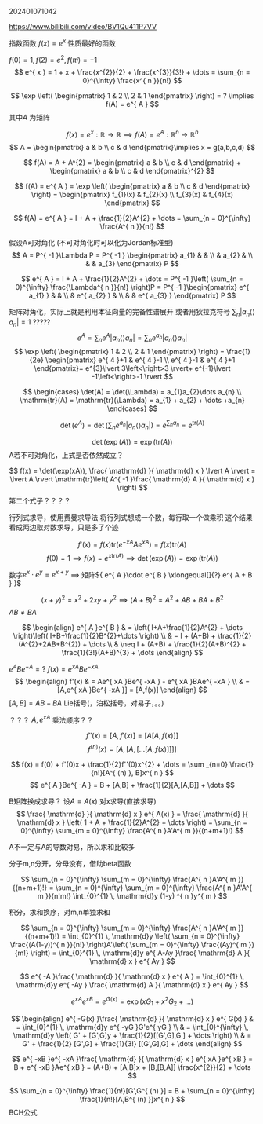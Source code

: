 202401071042

https://www.bilibili.com/video/BV1Qu411P7VV

指数函数 ${ f(x) = e^{ x } }$ 
性质最好的函数

${ f(0) = 1,f(2) = e^{2}, f(\pi i) = -1 }$ 
$$
e^{ x } = 1 + x + \frac{x^{2}}{2} + \frac{x^{3}}{3!} + \dots  = \sum_{n = 0}^{\infty} \frac{x^{ n }}{n!}
$$

$$
\exp \left( \begin{pmatrix}
1 & 2  \\
2 & 1
\end{pmatrix} \right)  = ? \implies 
f(A) = e^{ A }
$$
其中${ A }$ 为矩阵

$$
f(x) = e^{ x }: \mathbb{R}\to \mathbb{R} \implies 
f(A) = e^{ A }: \mathbb{R}^{ n } \to  \mathbb{R}^{ n }
$$
$$
A = \begin{pmatrix}
a & b \\
c & d
\end{pmatrix}\implies 
x = g(a,b,c,d)
$$

$$
f(A) = A + A^{2} = 
\begin{pmatrix}
a & b \\
c & d
\end{pmatrix} + 
\begin{pmatrix}
a & b \\
c & d
\end{pmatrix}^{2}
$$

$$
f(A) = e^{ A } = \exp \left( \begin{pmatrix}
a & b \\
c & d
\end{pmatrix} \right) = 
\begin{pmatrix}
f_{1}(x) & f_{2}(x) \\
f_{3}(x) & f_{4}(x)
\end{pmatrix}
$$

$$
f(A) = e^{ A } = I + A + \frac{1}{2}A^{2} + \dots = \sum_{n = 0}^{\infty} \frac{A^{ n }}{n!}
$$

假设A可对角化 (不可对角化时可以化为Jordan标准型)
$$
A = P^{ -1 }\Lambda P = 
 P^{ -1 } \begin{pmatrix}
a_{1}  &  &  \\
	 & a_{2} &  \\
	 &  & a_{3}
\end{pmatrix} P 
$$

$$
e^{ A } = I + A + \frac{1}{2}A^{2} + \dots = 
P^{ -1 }\left( \sum_{n = 0}^{\infty} \frac{\Lambda^{ n }}{n!} \right)P = 
P^{ -1 }\begin{pmatrix}
e^{ a_{1} } &  &  \\
 & e^{ a_{2} } &  \\
 &  & e^{ a_{3} }
\end{pmatrix} 
P
$$

矩阵对角化，实际上就是利用本征向量的完备性谱展开
或者用狄拉克符号 ${ \sum_{n} \lvert a_{n}\left<\right>a_{n} \rvert = 1 }$ ?????
$$
e^{ A } = \sum _{n}e^{ A }\lvert a_{n}\left<\right>a_{n} \rvert = 
\sum _{n}e^{ a_{n} }\lvert a_{n}\left<\right>a_{n} \rvert
$$
$$
\exp \left( \begin{pmatrix}
1 & 2 \\
2 & 1
\end{pmatrix} \right) = 
\frac{1}{2e} \begin{pmatrix}
e^{ 4 }+1 & e^{ 4 }-1 \\
e^{ 4 }-1 & e^{ 4 }+1
\end{pmatrix}= 
e^{3}\lvert 3\left<\right>3 \rvert+
e^{-1}\lvert -1\left<\right>-1 \rvert
$$


$$
\begin{cases}
\det(A) = \det(\Lambda) = a_{1}a_{2}\dots a_{n} \\
\mathrm{tr}(A) = \mathrm{tr}(\Lambda) = a_{1} + a_{2} + \dots +a_{n}
\end{cases}
$$

$$
\det(e^{ A }) = 
\det\left( \sum _{n}e^{ a_{n} } \lvert a_{n}\left<\right>a_{n} \rvert\right) = 
e^{ \sum _{n}a_{n} } = e^{ \mathrm{tr}(A) }
$$

$$
\det(\exp (A)) = \exp(\mathrm{tr}(A))
$$
A若不可对角化，上式是否依然成立？

$$
f(x) = \det(\exp(xA)),
\frac{ \mathrm{d}  }{ \mathrm{d} x } \lvert A \rvert  = \lvert A \rvert \mathrm{tr}\left( A^{ -1 }\frac{ \mathrm{d} A }{ \mathrm{d} x }  \right)
$$
第二个式子？？？？

行列式求导，使用费曼求导法
将行列式想成一个数，每行取一个做乘积
这个结果看成两边取对数求导，只是多了个迹


$$
f'(x) = f(x)\mathrm{tr}(e^{ -xA }Ae^{ xA }) = f(x)\mathrm{tr}(A)
$$
$$
f(0) = 1\implies f(x) = e^{ x\mathrm{tr}(A) } \implies \det(\exp(A)) = \exp(\mathrm{tr}(A))
$$

数字${ e^{ x }\cdot e^{ y } = e^{ x + y }}$ ${ \implies }$ 矩阵${ e^{ A }\cdot e^{ B } \xlongequal[]{?} e^{ A + B } }$ 

$$
(x+y)^{2} = x^{2} + 2xy + y^{2} \implies  (A+B)^{2} = A^{2} + AB + BA + B^{2}
$$
${ AB \neq BA }$ 

$$
\begin{align}
e^{ A }e^{ B } & = \left( I+A+\frac{1}{2}A^{2} + \dots  \right)\left( I+B+\frac{1}{2}B^{2}+\dots  \right) \\
  & = I + (A+B) + \frac{1}{2}(A^{2}+2AB+B^{2}) + \dots  \\
  & \neq I + (A+B) + \frac{1}{2}(A+B)^{2} + \frac{1}{3!}(A+B)^{3} + \dots 
\end{align}
$$

${ e^{ A }Be^{ -A } = ? }$ 
${ f(x) = e^{ xA }Be^{ -xA } }$ 
$$
\begin{align}
f'(x) & = Ae^{ xA }Be^{ -xA } - e^{ xA }BAe^{ -xA } \\
  & = [A,e^{ xA }Be^{ -xA }] = [A,f(x)]
\end{align}
$$
${ [A,B] = AB-BA }$ Lie括号(，泊松括号，对易子，。。)

？？？ ${ A, e^{ xA } }$ 乘法顺序？？

$$
f''(x) = [A,f'(x)] = [A[A,f(x)]]
$$
$$ f^{ (n) }(x) = [A,[A,[\dots [A,f(x)]]]] $$

$$ f(x) = f(0) + f'(0)x + \frac{1}{2}f''(0)x^{2} + \dots  = \sum _{n=0} \frac{1}{n!}[A^{ (n) }, B]x^{ n } $$ 
$$ e^{ A }Be^{ -A } = B + [A,B] + \frac{1}{2}[A,[A,B]] + \dots  $$


B矩阵换成求导？
设${ A = A(x) }$ 对x求导(直接求导)
$$ \frac{ \mathrm{d}  }{ \mathrm{d} x } e^{ A(x) } = \frac{ \mathrm{d}  }{ \mathrm{d} x } \left( 1 + A + \frac{1}{2}A^{2} + \dots  \right) = \sum_{n = 0}^{\infty} \sum_{m = 0}^{\infty} \frac{A^{ n }A'A^{ m }}{(n+m+1)!} $$

A不一定与A的导数对易，所以求和比较多

分子m,n分开，分母没有，借助beta函数

$$
\sum_{n = 0}^{\infty} \sum_{m = 0}^{\infty} \frac{A^{ n }A'A^{ m }}{(n+m+1)!} = 
\sum_{n = 0}^{\infty} \sum_{m = 0}^{\infty} \frac{A^{ n }A'A^{ m }}{n!m!} \int_{0}^{1}  \, \mathrm{d}y (1-y) ^{ n }y^{ m }
$$

积分，求和换序，对m,n单独求和

$$
\sum_{n = 0}^{\infty} \sum_{m = 0}^{\infty} \frac{A^{ n }A'A^{ m }}{(n+m+1)!} = 
\int_{0}^{1}  \, \mathrm{d}y \left( \sum_{n = 0}^{\infty} \frac{(A(1-y))^{ n }}{n!} \right)A'\left( \sum_{m = 0}^{\infty} \frac{(Ay)^{ m }}{m!} \right) = 
\int_{0}^{1}  \, \mathrm{d}y e^{ A-Ay }\frac{ \mathrm{d} A }{ \mathrm{d} x } e^{ Ay } 
$$

$$
e^{ -A }\frac{ \mathrm{d}  }{ \mathrm{d} x } e^{ A } = \int_{0}^{1}  \, \mathrm{d}y e^{ -Ay } \frac{ \mathrm{d} A }{ \mathrm{d} x } e^{ Ay } 
$$

$$
e^{ xA }e^{ xB } = e^{ G(x) } = \exp(xG_{1} + x^{2}G_{2} + \dots )
$$

$$
\begin{align}
e^{ -G(x) }\frac{ \mathrm{d}  }{ \mathrm{d} x } e^{ G(x) }  & = \int_{0}^{1}  \, \mathrm{d}y e^{ -yG }G'e^{ yG } \\
  & = \int_{0}^{\infty}  \, \mathrm{d}y \left( G' + [G',G]y + \frac{1}{2}[[G',G],G ] + \dots  \right)  \\
  & = G' + \frac{1}{2} [G',G] + \frac{1}{3!} [[G',G],G] + \dots 
\end{align}
$$

$$
e^{ -xB }e^{ -xA }\frac{ \mathrm{d}  }{ \mathrm{d} x } e^{ xA }e^{ xB } = B + e^{ -xB }Ae^{ xB } = (A+B) + [A,B]x + [B,[B,A]] \frac{x^{2}}{2} + \dots 
$$

$$
\sum_{n = 0}^{\infty} \frac{1}{n!}[G',G^{ (n) }] = B + \sum_{n = 0}^{\infty} \frac{1}{n!}[A,B^{ (n) }]x^{ n }
$$
BCH公式



